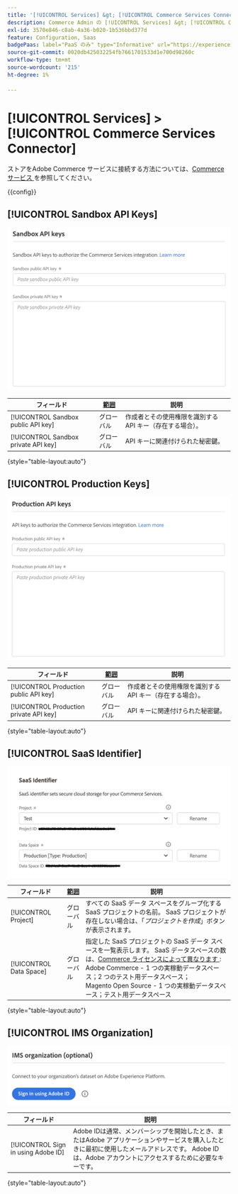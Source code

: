 ```yaml
---
title: '[!UICONTROL Services] &gt; [!UICONTROL Commerce Services Connector]'
description: Commerce Admin の [!UICONTROL Services] &gt; [!UICONTROL Commerce Services Connector] ページで設定を確認します。
exl-id: 3570e846-c8ab-4a36-b020-1b536bbd377d
feature: Configuration, Saas
badgePaas: label="PaaS のみ" type="Informative" url="https://experienceleague.adobe.com/ja/docs/commerce/user-guides/product-solutions" tooltip="Adobe Commerce on Cloud プロジェクト（Adobeが管理する PaaS インフラストラクチャ）およびオンプレミスプロジェクトにのみ適用されます。"
source-git-commit: 0020db425032254fb7661701533d1e700d98260c
workflow-type: tm+mt
source-wordcount: '215'
ht-degree: 1%

---
```


# [!UICONTROL Services] > [!UICONTROL Commerce Services Connector]

ストアをAdobe Commerce サービスに接続する方法については、[Commerce サービス ](https://experienceleague.adobe.com/docs/commerce/user-guides/integration-services/saas.html?lang=ja) を参照してください。

{{config}}

## [!UICONTROL Sandbox API Keys]

![ サンドボックス API キー ](./assets/sandbox-key-saas-configuration.png)<!-- zoom -->

| フィールド | [ 範囲 ](../../getting-started/websites-stores-views.md#scope-settings) | 説明 |
|--- |--- |--- |
| [!UICONTROL Sandbox public API key] | グローバル | 作成者とその使用権限を識別する API キー（存在する場合）。 |
| [!UICONTROL Sandbox private API key] | グローバル | API キーに関連付けられた秘密鍵。 |

{style="table-layout:auto"}

## [!UICONTROL Production Keys]

![ 実稼動 API キー ](./assets/prod-key-saas-configuration.png)<!-- zoom -->

| フィールド | [ 範囲 ](../../getting-started/websites-stores-views.md#scope-settings) | 説明 |
|--- |--- |--- |
| [!UICONTROL Production public API key] | グローバル | 作成者とその使用権限を識別する API キー（存在する場合）。 |
| [!UICONTROL Production private API key] | グローバル | API キーに関連付けられた秘密鍵。 |

{style="table-layout:auto"}

## [!UICONTROL SaaS Identifier]

![SaaS 識別子 ](./assets/saas-identifier.png)<!-- zoom -->

| フィールド | [ 範囲 ](../../getting-started/websites-stores-views.md#scope-settings) | 説明 |
|--- |--- |--- |
| [!UICONTROL Project] | グローバル | すべての SaaS データ スペースをグループ化する SaaS プロジェクトの名前。 SaaS プロジェクトが存在しない場合は、「_プロジェクトを作成_」ボタンが表示されます。 |
| [!UICONTROL Data Space] | グローバル | 指定した SaaS プロジェクトの SaaS データ スペースを一覧表示します。 SaaS データスペースの数は、[Commerce ライセンスによって異なります ](https://experienceleague.adobe.com/docs/commerce/user-guides/integration-services/saas.html?lang=ja):<br />Adobe Commerce - 1 つの実稼動データスペース；2 つのテスト用データスペース；<br />Magento Open Source - 1 つの実稼動データスペース；テスト用データスペース |

{style="table-layout:auto"}

## [!UICONTROL IMS Organization]

![IMS 組織 ](./assets/ims-organization.png)<!-- zoom -->

| フィールド | 説明 |
|--- |--- |
| [!UICONTROL Sign in using Adobe ID] | Adobe IDは通常、メンバーシップを開始したとき、またはAdobe アプリケーションやサービスを購入したときに最初に使用したメールアドレスです。 Adobe IDは、Adobe アカウントにアクセスするために必要なキーです。 |

{style="table-layout:auto"}
